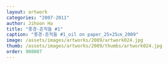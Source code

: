 ```yaml
---
layout: artwork
categories: "2007-2011"
author: Jihoon Ha
title: "풍경-흔적들 #1"
caption: "풍경-흔적들 #1_oil on paper_25×25㎝_2009"
image: /assets/images/artworks/2009/artwork024.jpg
thumb: /assets/images/artworks/2009/thumbs/artwork024.jpg
order: 908007
---
```

